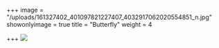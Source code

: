 +++
image = "/uploads/161327402_401097821227407_4032917062020554851_n.jpg"
showonlyimage = true
title = "Butterfly"
weight = 4

+++
![](/uploads/161327402_401097821227407_4032917062020554851_n.jpg)